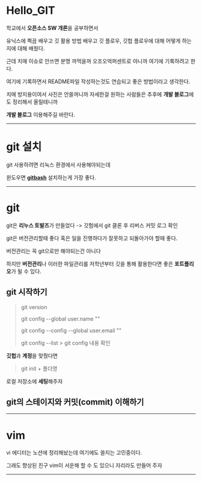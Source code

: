 # Hello_GIT

학교에서 **오픈소스 SW 개론**을 공부하면서 

유닉스에 쬑끔 배우고 깃 활용 방법 배우고 깃 플로우, 깃헙 플로우에 대해 어떻게 하는지에 대해 배웠다.

근데 치매 이슈로 안쓰면 분명 까먹을꺼 오조오억퍼센트로 아니까 여기에 기록하려고 한다.

여기에 기록하면서 README파일 작성하는것도 연습되고 좋은 방법이라고 생각한다.

치매 방지용이여서 사진은 안쓸꺼니까 자세한걸 원하는 사람들은 추후에 **개발 블로그**에도 정리해서 올릴테니까 

**개발 블로그** 이용해주길 바란다.

---
# git 설치

git 사용하려면 리눅스 환경에서 사용해야되는데 

윈도우면 **[gitbash](https://git-scm.com/ "wsl이나 우분투, SVM 설정등 마음 조리지 말자")** 설치하는게 가장 좋다.

---
# git 

git은 **리누스 토발즈**가 만들었다 -> 깃험에서 git 클론 후 리버스 커밋 로그 확인

git은 버전관리할때 좋다 혹은 일을 진행하다가 잘못하고 되돌아가야 할때 좋다.

버전관리는 꼭 git으로만 해야되는건 아니다

하지만 **버전관리**나 이러한 파일관리를 저학년부터 깃을 통해 활용한다면 좋은 **포트폴리오**가 될 수 있다.


## git 시작하기

> git version
> 
> git config --global user.name "<name>"
>
> git config --config --global user.email "<email>"
>
> git config --list > git config 내용 확인

**깃헙**과 **계정**을 맞췄다면

> git init + 폴더명

 로컬 저장소에 **세팅**해주자


## git의 스테이지와 커밋(commit) 이해하기




---

# vim 

vi 에디터는 노션에 정리해놨는데 여기에도 쓸지는 고민중이다.

그래도 향상된 친구 vim이 서운해 할 수 도 있으니 자리라도 만들어 주자

---







